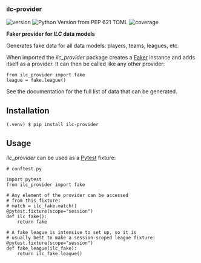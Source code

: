 ### ilc-provider

![version](https://img.shields.io/badge/version-0.1.0-blue)
![Python Version from PEP 621 TOML](https://img.shields.io/python/required-version-toml?tomlFilePath=https%3A%2F%2Fraw.githubusercontent.com%2Ffourtreestech%2Filc-provider%2Fmain%2Fpyproject.toml)
![coverage](https://img.shields.io/badge/coverage-100%25-green)

**Faker provider for *ILC* data models**

Generates fake data for all data models: players, teams, leagues, etc.

When imported the *ilc_provider* package creates a 
[Faker](https://github.com/joke2k/faker/) instance
and adds itself as a provider. It can then be called
like any other provider:

    from ilc_provider import fake
    league = fake.league()

See the documentation for the full list of data that can be generated.

## Installation

    (.venv) $ pip install ilc-provider

## Usage

*ilc_provider* can be used as a [Pytest](https://docs.pytest.org/) fixture:

    # conftest.py

    import pytest
    from ilc_provider import fake

    # Any element of the provider can be accessed
    # from this fixture:
    # match = ilc_fake.match()
    @pytest.fixture(scope="session")
    def ilc_fake():
        return fake

    # A fake league is intensive to set up, so it is
    # usually best to make a session-scoped league fixture:
    @pytest.fixture(scope="session")
    def fake_league(ilc_fake):
        return ilc_fake.league()

